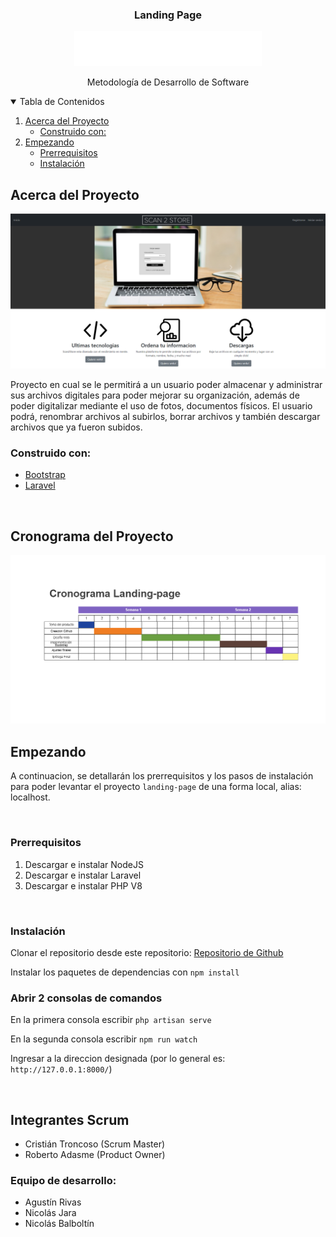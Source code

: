 <!-- PROJECT LOGO -->
 <h3 align="center">Landing Page </h3>
<p align="center">
  <a href="https://github.com/pabpobar/Tarea1-Landing-Page/tree/LandingPage-Grupo9">
    <img src="images/logo-white.png" alt="Logo" width="300" height="56">
  </a>

 

  <p align="center">
   Metodología de Desarrollo de Software

<!-- TABLE OF CONTENTS -->
<details open="open">
  <summary>Tabla de Contenidos</summary>
  <ol>
    <li>
      <a href="#about-the-project">Acerca del Proyecto</a>
      <ul>
        <li><a href="#built-with">Construido con: </a></li>
      </ul>
    </li>
    <li>
      <a href="#getting-started">Empezando</a>
      <ul>
        <li><a href="#prerequisites">Prerrequisitos</a></li>
        <li><a href="#installation">Instalación</a></li>
      </ul>
    </li>
     </ol>
</details>



<!-- ABOUT THE PROJECT -->
## Acerca del Proyecto

<p align="center">
      <img src="images/producto1.png" alt="Landing Page" style="max-width:100%;width:auto;height:auto;">
  </a>

Proyecto en cual se le permitirá a un usuario poder almacenar y administrar sus archivos digitales para poder mejorar su organización, además de poder digitalizar mediante el uso de fotos, documentos físicos. El usuario podrá, renombrar archivos al subirlos, borrar archivos y también descargar archivos que ya fueron subidos.

### Construido con:

* [Bootstrap](https://getbootstrap.com)
* [Laravel](https://laravel.com)

<br/>

## Cronograma del Proyecto

<p align="center">
      <img src="images/cronograma.png" alt="cronograma" style="max-width:100%;width:auto;height:auto;">
  </a>




<!-- GETTING STARTED -->
## Empezando
A continuacion, se detallarán los prerrequisitos y los pasos de instalación para poder levantar el proyecto ```landing-page``` de una forma local, alias: localhost.

<br/>

### Prerrequisitos
1. Descargar e instalar NodeJS
2. Descargar e instalar Laravel
3. Descargar e instalar PHP V8
<br />

### Instalación

Clonar el repositorio desde este repositorio: [Repositorio de Github](https://github.com/TheCrist422/landing-page)

Instalar los paquetes de dependencias con ```npm install```

### Abrir 2 consolas de comandos

En la primera consola escribir ```php artisan serve```

En la segunda consola escribir ```npm run watch```

Ingresar a la direccion designada (por lo general es: ```http://127.0.0.1:8000/```)

<br>

## Integrantes Scrum
* Cristián Troncoso (Scrum Master)
* Roberto Adasme (Product Owner)

### Equipo de desarrollo:
* Agustín Rivas
* Nicolás Jara
* Nicolás Balboltín


